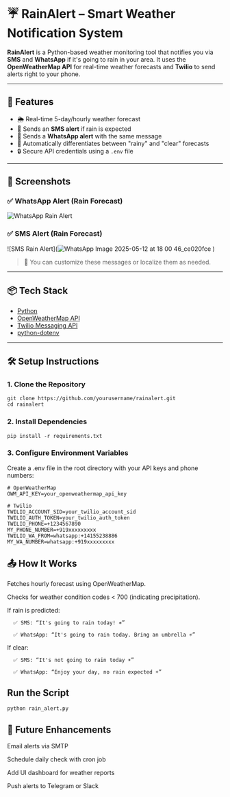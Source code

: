 # ☔ RainAlert – Smart Weather Notification System

**RainAlert** is a Python-based weather monitoring tool that notifies you via **SMS** and **WhatsApp** if it's going to rain in your area. It uses the **OpenWeatherMap API** for real-time weather forecasts and **Twilio** to send alerts right to your phone.

---

## 🚀 Features

- 🌦️ Real-time 5-day/hourly weather forecast
- 📲 Sends an **SMS alert** if rain is expected
- 💬 Sends a **WhatsApp alert** with the same message
- 🔁 Automatically differentiates between "rainy" and "clear" forecasts
- 🔒 Secure API credentials using a `.env` file

---

## 📸 Screenshots

### ✅ WhatsApp Alert (Rain Forecast)

![WhatsApp Rain Alert](![image](https://github.com/user-attachments/assets/682a21c5-3c6c-4f2e-8f9b-7f81cfd2e200)
)

### ✅ SMS Alert (Rain Forecast)

![SMS Rain Alert](![WhatsApp Image 2025-05-12 at 18 00 46_ce020fce](https://github.com/user-attachments/assets/785560e9-4ad0-45e0-b2d4-80de5baaf33c)
)

> 🔁 You can customize these messages or localize them as needed.

---

## 📦 Tech Stack

- [Python](https://www.python.org/)
- [OpenWeatherMap API](https://openweathermap.org/forecast5)
- [Twilio Messaging API](https://www.twilio.com/)
- [python-dotenv](https://pypi.org/project/python-dotenv/)

---

## 🛠️ Setup Instructions

### 1. Clone the Repository

```
git clone https://github.com/yourusername/rainalert.git
cd rainalert
```
### 2. Install Dependencies
```
pip install -r requirements.txt
```

### 3. Configure Environment Variables
Create a .env file in the root directory with your API keys and phone numbers:

```
# OpenWeatherMap
OWM_API_KEY=your_openweathermap_api_key

# Twilio
TWILIO_ACCOUNT_SID=your_twilio_account_sid
TWILIO_AUTH_TOKEN=your_twilio_auth_token
TWILIO_PHONE=+1234567890
MY_PHONE_NUMBER=+919xxxxxxxxx
TWILIO_WA_FROM=whatsapp:+14155238886
MY_WA_NUMBER=whatsapp:+919xxxxxxxxx
```

## 📤 How It Works
Fetches hourly forecast using OpenWeatherMap.

Checks for weather condition codes < 700 (indicating precipitation).

If rain is predicted:

      ✅ SMS: “It's going to rain today! ☔”

      ✅ WhatsApp: “It's going to rain today. Bring an umbrella ☔”

If clear:

      ✅ SMS: “It's not going to rain today ☀️”

      ✅ WhatsApp: “Enjoy your day, no rain expected ☀️”
## Run the Script
```
python rain_alert.py
```
## 🧠 Future Enhancements
Email alerts via SMTP

Schedule daily check with cron job

Add UI dashboard for weather reports

Push alerts to Telegram or Slack
